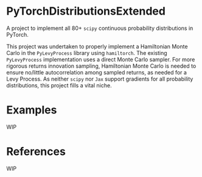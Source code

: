 # PyTorchDistributionsExtended
A project to implement all 80+ `scipy` continuous probability distributions in PyTorch.

This project was undertaken to properly implement a Hamiltonian Monte Carlo in the `PyLevyProcess` library using `hamiltorch`. The existing `PyLevyProcess` implementation uses a direct Monte Carlo sampler. For more rigorous returns innovation sampling, Hamiltonian Monte Carlo is needed to ensure no/little autocorrelation among sampled returns, as needed for a Levy Process. As neither `scipy` nor `Jax` support gradients for all probability distributions, this project fills a vital niche.

# Examples
WIP

# References
WIP
